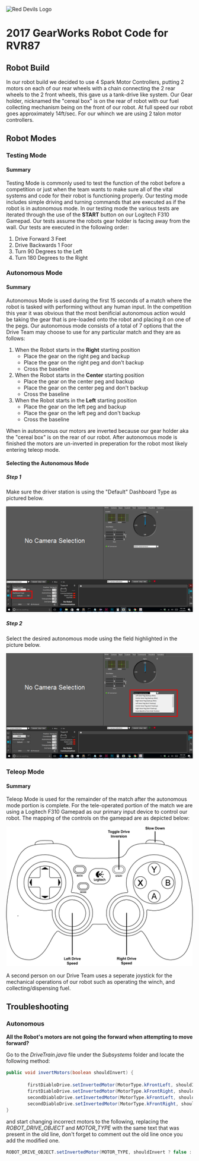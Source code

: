![Red Devils Logo](https://raw.githubusercontent.com/andrewwiik/FRC-Private/master/Red-Devils-Logo.png?token=AK3o2UxZ_a7TsCI1ZSzT4pVkBU-iafVkks5Y099gwA%3D%3D "Red Devils Logo")

# 2017 GearWorks Robot Code for RVR87

## Robot Build

In our robot build we decided to use 4 Spark Motor Controllers, putting 2 motors on each of our rear wheels with a chain connecting the 2 rear wheels to the 2 front wheels, this gave us a tank-drive like system. Our Gear holder, nicknamed the "cereal box" is on the rear of robot with our fuel collecting mechanism being on the front of our robot. At full speed our robot goes approximately 14ft/sec. For our whinch we are using 2 talon motor controllers.


## Robot Modes

### Testing Mode

#### Summary
Testing Mode is commonly used to test the function of the robot before a competition or just when the team wants to make sure all of the vital systems and code for their robot is functioning properly. Our testing mode includes simple driving and turning commands that are executed as if the robot is in autonomous mode. In our testing mode the various tests are iterated through the use of the **START** button on our Logitech F310 Gamepad. Our tests assume the robots gear holder is facing away from the wall. Our tests are executed in the following order:

1. Drive Forward 3 Feet
2. Drive Backwards 1 Foor
3. Turn 90 Degrees to the Left
4. Turn 180 Degrees to the Right


### Autonomous Mode

#### Summary
Autonomous Mode is used during the first 15 seconds of a match where the robot is tasked with performing without any human input. In the competition this year it was obvious that the most benificial autonomous action would be taking the gear that is pre-loaded onto the robot and placing it on one of the pegs. Our autonomous mode consists of a total of 7 options that the Drive Team may choose to use for any particular match and they are as follows:


1. When the Robot starts in the **Right** starting position
   * Place the gear on the right peg and backup
   * Place the gear on the right peg and don't backup
   * Cross the baseline
2. When the Robot starts in the **Center** starting position
   * Place the gear on the center peg and backup
   * Place the gear on the center peg and don't backup
   * Cross the baseline
3. When the Robot starts in the **Left** starting position
   * Place the gear on the left peg and backup
   * Place the gear on the left peg and don't backup
   * Cross the baseline
   
When in autonomous our motors are inverted because our gear holder aka the "cereal box" is on the rear of our robot. After autonomous mode is finished the motors are un-inverted in preperation for the robot most likely entering teleop mode.

#### Selecting the Autonomous Mode

##### Step 1
Make sure the driver station is using the "Default" Dashboard Type as pictured below.

![Autonomous Mode Selection Step 1](https://raw.githubusercontent.com/andrewwiik/FRC-Private/master/autonomous-dashboard-type.png?token=AK3o2UxZ_a7TsCI1ZSzT4pVkBU-iafVkks5Y099gwA%3D%3D "Dashboard Type Selection")

##### Step 2
Select the desired autonomous mode using the field highlighted in the picture below.

![Autonomous Mode Selection Step 2](https://raw.githubusercontent.com/andrewwiik/FRC-Private/master/autonomous-dashboard-selection.png?token=AK3o2S7AZM79gZ2fek8LVqK28p5vD1Sbks5Y098lwA%3D%3D "Autonomous Mode Selection")

### Teleop Mode

#### Summary
Teleop Mode is used for the remainder of the match after the autonomous mode portion is complete. For the tele-operated portion of the match we are using a Logitech F310 Gamepad as our primary input device to control our robot. The mapping of the controls on the gamepad are as depicted below:

![Logitech F310 Gamepad Map](https://raw.githubusercontent.com/andrewwiik/FRC-Private/master/gamepad-map.png?token=AK3o2TJEtloMS8ZbwCdu9WKcCNpOFtR6ks5Y09-owA%3D%3D "Logitech F310 Gamepad Map")


A second person on our Drive Team uses a seperate joystick for the mechanical operations of our robot such as operating the winch, and collecting/dispensing fuel.

## Troubleshooting

### Autonomous

**All the Robot's motors are not going the forward when attempting to move forward?**

Go to the *DriveTrain.java* file under the *Subsystems* folder and locate the following method:

```java
public void invertMotors(boolean shouldInvert) {
		
		firstDiabloDrive.setInvertedMotor(MotorType.kFrontLeft, shouldInvert);
		firstDiabloDrive.setInvertedMotor(MotorType.kFrontRight, shouldInvert);
		secondDiabloDrive.setInvertedMotor(MotorType.kFrontLeft, shouldInvert);
		secondDiabloDrive.setInvertedMotor(MotorType.kFrontRight, shouldInvert);
}
```

and start changing incorrect motors to the following, replacing the *ROBOT_DRIVE_OBJECT* and *MOTOR_TYPE* with the same text that was present in the old line, don't forget to comment out the old line once you add the modified one.

```java
ROBOT_DRIVE_OBJECT.setInvertedMotor(MOTOR_TYPE, shouldInvert ? false : true);
```
